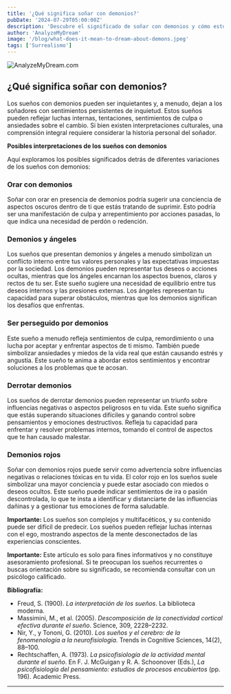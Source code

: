 ```yaml
---
title: '¿Qué significa soñar con demonios?'
pubDate: '2024-07-29T05:00:00Z'
description: 'Descubre el significado de soñar con demonios y cómo estos sueños pueden reflejar conflictos internos, tentaciones y miedos. Aprende a interpretar estos sueños y cómo manejarlos.'
author: 'AnalyzeMyDream'
image: '/blog/what-does-it-mean-to-dream-about-demons.jpeg'
tags: ['Surrealismo']
---
```


![AnalyzeMyDream.com](/blog/what-does-it-mean-to-dream-about-demons.jpeg)

## ¿Qué significa soñar con demonios?

Los sueños con demonios pueden ser inquietantes y, a menudo, dejan a los soñadores con sentimientos persistentes de inquietud. Estos sueños pueden reflejar luchas internas, tentaciones, sentimientos de culpa o ansiedades sobre el cambio. Si bien existen interpretaciones culturales, una comprensión integral requiere considerar la historia personal del soñador.

**Posibles interpretaciones de los sueños con demonios**

Aquí exploramos los posibles significados detrás de diferentes variaciones de los sueños con demonios:

### Orar con demonios

Soñar con orar en presencia de demonios podría sugerir una conciencia de aspectos oscuros dentro de ti que estás tratando de suprimir. Esto podría ser una manifestación de culpa y arrepentimiento por acciones pasadas, lo que indica una necesidad de perdón o redención. 

### Demonios y ángeles

Los sueños que presentan demonios y ángeles a menudo simbolizan un conflicto interno entre tus valores personales y las expectativas impuestas por la sociedad. Los demonios pueden representar tus deseos o acciones ocultas, mientras que los ángeles encarnan los aspectos buenos, claros y rectos de tu ser. Este sueño sugiere una necesidad de equilibrio entre tus deseos internos y las presiones externas. Los ángeles representan tu capacidad para superar obstáculos, mientras que los demonios significan los desafíos que enfrentas.

### Ser perseguido por demonios

Este sueño a menudo refleja sentimientos de culpa, remordimiento o una lucha por aceptar y enfrentar aspectos de ti mismo. También puede simbolizar ansiedades y miedos de la vida real que están causando estrés y angustia. Este sueño te anima a abordar estos sentimientos y encontrar soluciones a los problemas que te acosan.

### Derrotar demonios

Los sueños de derrotar demonios pueden representar un triunfo sobre influencias negativas o aspectos peligrosos en tu vida. Este sueño significa que estás superando situaciones difíciles y ganando control sobre pensamientos y emociones destructivos. Refleja tu capacidad para enfrentar y resolver problemas internos, tomando el control de aspectos que te han causado malestar.

### Demonios rojos

Soñar con demonios rojos puede servir como advertencia sobre influencias negativas o relaciones tóxicas en tu vida. El color rojo en los sueños suele simbolizar una mayor conciencia y puede estar asociado con miedos o deseos ocultos. Este sueño puede indicar sentimientos de ira o pasión descontrolada, lo que te insta a identificar y distanciarte de las influencias dañinas y a gestionar tus emociones de forma saludable.

**Importante:** Los sueños son complejos y multifacéticos, y su contenido puede ser difícil de predecir. Los sueños pueden reflejar luchas internas con el ego, mostrando aspectos de la mente desconectados de las experiencias conscientes. 

**Importante:** Este artículo es solo para fines informativos y no constituye asesoramiento profesional. Si te preocupan los sueños recurrentes o buscas orientación sobre su significado, se recomienda consultar con un psicólogo calificado.

**Bibliografía:**

* Freud, S. (1900). *La interpretación de los sueños*. La biblioteca moderna.
* Massimini, M., et al. (2005). *Descomposición de la conectividad cortical efectiva durante el sueño*. Science, 309, 2228–2232.
* Nir, Y., y Tononi, G. (2010). *Los sueños y el cerebro: de la fenomenología a la neurofisiología*. Trends in Cognitive Sciences, 14(2), 88–100.
* Rechtschaffen, A. (1973). *La psicofisiología de la actividad mental durante el sueño*. En F. J. McGuigan y R. A. Schoonover (Eds.), *La psicofisiología del pensamiento: estudios de procesos encubiertos* (pp. 196). Academic Press.

---